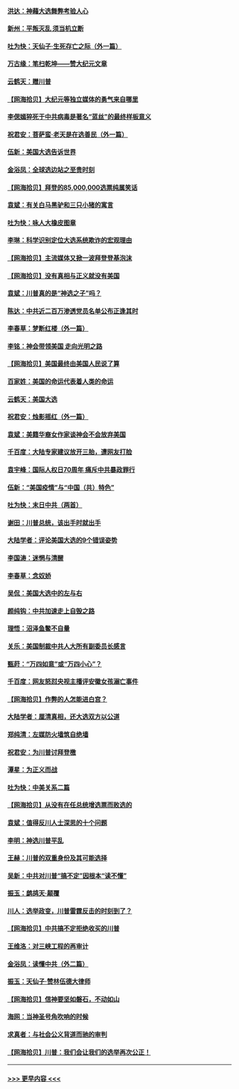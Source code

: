 #### [洪达：神藉大选舞弊考验人心](../pages/nsc993/n12631962.md?t=12200651) 
#### [新州：平叛灭乱  须当机立断](../pages/nsc993/n12631946.md?t=12200651) 
#### [吐为快：天仙子‧生死存亡之际（外一篇）](../pages/nsc993/n12631927.md?t=12200651) 
#### [万古缘：笔扫乾坤——赞大纪元文章](../pages/nsc993/n12631922.md?t=12200651) 
#### [云鹤天：赠川普](../pages/nsc993/n12631823.md?t=12200651) 
#### [【网海拾贝】大纪元等独立媒体的勇气来自哪里](../pages/nsc993/n12629961.md?t=12200651) 
#### [李偲嫣猝死于中共病毒是著名“蓝丝”的最终样板意义](../pages/nsc993/n12628812.md?t=12200651) 
#### [祝君安：菩萨蛮·老天是在选善民（外一篇）](../pages/nsc993/n12628793.md?t=12200651) 
#### [伍新：美国大选告诉世界](../pages/nsc993/n12628768.md?t=12200651) 
#### [金浴凤：全球选边站之至贵时刻](../pages/nsc993/n12627318.md?t=12200651) 
#### [【网海拾贝】拜登的85,000,000选票纯属笑话](../pages/nsc993/n12626569.md?t=12200651) 
#### [袁斌：有关白马黑驴和三只小猪的寓言](../pages/nsc993/n12626198.md?t=12200651) 
#### [吐为快：咏人大橡皮图章](../pages/nsc993/n12624470.md?t=12200651) 
#### [李琳：科学识别定位大选系统欺诈的宏观理由](../pages/nsc993/n12624340.md?t=12200651) 
#### [【网海拾贝】主流媒体又掀一波拜登登基泡沫](../pages/nsc993/n12624000.md?t=12200651) 
#### [【网海拾贝】没有真相与正义就没有美国](../pages/nsc993/n12621885.md?t=12200651) 
#### [袁斌：川普真的是“神选之子”吗？](../pages/nsc993/n12621749.md?t=12200651) 
#### [陈达：中共近二百万渗透党员名单公布正逢其时](../pages/nsc993/n12620870.md?t=12200651) 
#### [李春草：梦断红楼（外一篇）](../pages/nsc993/n12619122.md?t=12200651) 
#### [李铭：神会带领美国 走向光明之路](../pages/nsc993/n12618584.md?t=12200651) 
#### [【网海拾贝】美国最终由美国人民说了算](../pages/nsc993/n12617255.md?t=12200651) 
#### [百家姓：美国的命运代表着人类的命运](../pages/nsc993/n12615838.md?t=12200651) 
#### [云鹤天：美国大选](../pages/nsc993/n12615994.md?t=12200651) 
#### [祝君安：烛影摇红（外一篇）](../pages/nsc993/n12615975.md?t=12200651) 
#### [袁斌：美籍华裔女作家谈神会不会放弃美国](../pages/nsc993/n12615263.md?t=12200651) 
#### [千百度：大陆专家建议放开三胎，遭网友打脸](../pages/nsc993/n12614456.md?t=12200651) 
#### [袁宇峰：国际人权日70周年 痛斥中共暴政罪行](../pages/nsc993/n12611965.md?t=12200651) 
#### [伍新：“美国疫情”与“中国（共）特色”](../pages/nsc993/n12611463.md?t=12200651) 
#### [吐为快：末日中共（两首）](../pages/nsc993/n12611461.md?t=12200651) 
#### [谢田：川普总统，该出手时就出手](../pages/nsc993/n12610905.md?t=12200651) 
#### [大陆学者：评论美国大选的9个错误姿势](../pages/nsc993/n12609586.md?t=12200651) 
#### [李国涛：迷惘与清醒](../pages/nsc993/n12607532.md?t=12200651) 
#### [李春草：念奴娇](../pages/nsc993/n12607083.md?t=12200651) 
#### [吴侃：美国大选中的左与右](../pages/nsc993/n12607054.md?t=12200651) 
#### [颜纯钩：中共加速走上自毁之路](../pages/nsc993/n12606473.md?t=12200651) 
#### [理悟：沼泽鱼鳖不自量](../pages/nsc993/n12606454.md?t=12200651) 
#### [关乐：美国制裁中共人大所有副委员长感言](../pages/nsc993/n12606442.md?t=12200651) 
#### [甄莳：“万四如意”或“万四小心”？](../pages/nsc993/n12606091.md?t=12200651) 
#### [千百度：网友怒怼央视主播评安徽女孩溺亡事件](../pages/nsc993/n12605370.md?t=12200651) 
#### [【网海拾贝】作弊的人怎能进白宫？](../pages/nsc993/n12603546.md?t=12200651) 
#### [大陆学者：厘清真相，还大选双方以公道](../pages/nsc993/n12603475.md?t=12200651) 
#### [郑纯清：左媒防火墙筑自绝墙](../pages/nsc993/n12602226.md?t=12200651) 
#### [祝君安：为川普讨拜登檄](../pages/nsc993/n12602199.md?t=12200651) 
#### [潭星：为正义而战](../pages/nsc993/n12600926.md?t=12200651) 
#### [吐为快：中美关系二篇](../pages/nsc993/n12600908.md?t=12200651) 
#### [【网海拾贝】从没有在任总统增选票而败选的](../pages/nsc993/n12600435.md?t=12200651) 
#### [袁斌：值得反川人士深思的十个问题](../pages/nsc993/n12600332.md?t=12200651) 
#### [李明：神选川普平乱](../pages/nsc993/n12599751.md?t=12200651) 
#### [王赫：川普的双重身份及其可能选择](../pages/nsc993/n12599723.md?t=12200651) 
#### [吴新：中共对川普“搞不定”因根本“读不懂”](../pages/nsc993/n12599502.md?t=12200651) 
#### [振玉：鹧鸪天‧颠覆](../pages/nsc993/n12599494.md?t=12200651) 
#### [川人：选举政变，川普雷霆反击的时刻到了？](../pages/nsc993/n12599291.md?t=12200651) 
#### [【网海拾贝】中共搞不定拒绝收买的川普](../pages/nsc993/n12598955.md?t=12200651) 
#### [王维洛：对三峡工程的再审计](../pages/nsc993/n12598436.md?t=12200651) 
#### [金浴凤：读懂中共（外二篇）](../pages/nsc993/n12597943.md?t=12200651) 
#### [振玉：天仙子‧赞林伍德大律师](../pages/nsc993/n12597929.md?t=12200651) 
#### [【网海拾贝】信神要坚如磐石，不动如山](../pages/nsc993/n12597901.md?t=12200651) 
#### [海网：当神圣号角吹响的时候](../pages/nsc993/n12595891.md?t=12200651) 
#### [求真者：与社会公义背道而驰的审判](../pages/nsc993/n12595868.md?t=12200651) 
#### [【网海拾贝】川普：我们会让我们的选举再次公正！](../pages/nsc993/n12594930.md?t=12200651) 

----
#### [ >>> 更早内容 <<< ](../indexes/nsc993-earlier.md)
